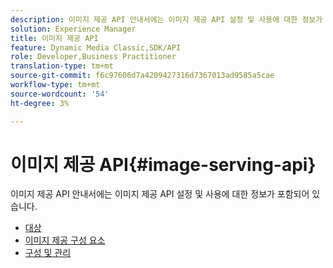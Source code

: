 ```yaml
---
description: 이미지 제공 API 안내서에는 이미지 제공 API 설정 및 사용에 대한 정보가 포함되어 있습니다.
solution: Experience Manager
title: 이미지 제공 API
feature: Dynamic Media Classic,SDK/API
role: Developer,Business Practitioner
translation-type: tm+mt
source-git-commit: f6c97606d7a4209427316d7367013ad9585a5cae
workflow-type: tm+mt
source-wordcount: '54'
ht-degree: 3%

---
```



# 이미지 제공 API{#image-serving-api}

이미지 제공 API 안내서에는 이미지 제공 API 설정 및 사용에 대한 정보가 포함되어 있습니다.

* [대상](c-intended-audience.md)
* [이미지 제공 구성 요소](r-components.md)
* [구성 및 관리](c-configuration-and-administration/c-configuration-and-administration.md)
